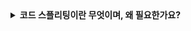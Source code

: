 <details>
  <summary><strong>코드 스플리팅이란 무엇이며, 왜 필요한가요?</strong></summary>

<br>

# 코드 스플리팅

- <b>코드 스플리팅(Code Splitting)</b>이란 애플리케이션의 **전체 JavaScript 번들을 여러 개의 청크(chunk)로 분리**하여, **필요한 시점에 필요한 코드만 로딩할 수 있도록 하는 기법**입니다.

- 이 기법은 주로 Webpack, Vite 같은 번들러에서 지원하며, React에서는 `React.lazy`와 `Suspense`를 통해 쉽게 구현할 수 있습니다.

## 왜 필요한가요?

1. **최초 로딩 속도 개선**

   - 전체 애플리케이션 코드를 한 번에 로드하지 않고, 필요한 시점에 필요한 코드만 로딩함으로써 초기 로딩 시간을 줄일 수 있습니다.

2. **사용자 경험 향상**

   - 사용자에게 빠르게 초기 화면을 보여줄 수 있어 이탈률 감소에 도움이 됩니다.

3. **효율적인 리소스 관리**
   - 사용하지 않는 코드까지 다운로드하지 않으므로 네트워크 사용을 최적화할 수 있습니다.

</details>
